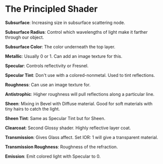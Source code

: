 # The Principled Shader

**Subsurface**: Increasing size in subsurface scattering node.

**Subsurface Radius**: Control which wavelengths of light make it farther through our object.

**Subsurface Color**: The color underneath the top layer.

**Metallic**: Usually 0 or 1. Can add an image texture for this.

**Specular**: Controls reflectivity or Fresnel.

**Specular Tint**: Don't use with a colored-nonmetal. Used to tint reflections.

**Roughness**: Can use an image texture for.

**Antistrophic**: Higher roughness will pull reflections along a particular line.

**Sheen**: Mixing in Bevel with Diffuse material. Good for soft materials with tiny hairs to catch the light.

**Sheen Tint**: Same as Specular Tint but for Sheen.

**Clearcoat**: Second Glossy shader. Highly reflective layer coat.

**Transmission**: Gives Glass affect. Set IOR: 1 will give a transparent material.

**Transmission Roughness**: Roughness of the refraction.

**Emission**: Emit colored light with Specular to 0.

